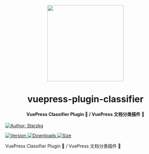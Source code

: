 <!-- markdownlint-disable -->
<p align="center">
  <img width="240" src="https://vuepress-star.shentuzhigang.cn/images/hero.png" style="text-align: center;"/>
</p>
<h1 align="center">vuepress-plugin-classifier</h1>
<h4 align="center">VuePress Classifier Plugin 📄 / VuePress 文档分类插件 📄</h4>

[![Author: Starzkg](https://img.shields.io/badge/Author-Starzkg-blue.svg?style=for-the-badge)](https://shentuzhigang.cn)

<!-- markdownlint-restore -->

[![Version](https://img.shields.io/npm/v/@starzkg/vuepress-plugin-classifier.svg?style=flat-square&logo=npm) ![Downloads](https://img.shields.io/npm/dm/@starzkg/vuepress-plugin-classifier.svg?style=flat-square&logo=npm) ![Size](https://img.shields.io/bundlephobia/min/@starzkg/vuepress-plugin-classifier?style=flat-square&logo=npm)](https://www.npmjs.com/package/@starzkg/vuepress-plugin-classifier)

VuePress Classifier Plugin 📄 / VuePress 文档分类插件 📄
